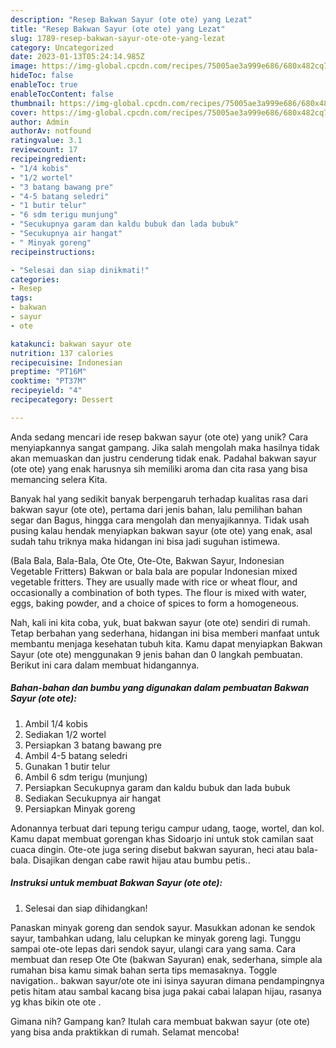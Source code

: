 ```yaml
---
description: "Resep Bakwan Sayur (ote ote) yang Lezat"
title: "Resep Bakwan Sayur (ote ote) yang Lezat"
slug: 1789-resep-bakwan-sayur-ote-ote-yang-lezat
category: Uncategorized
date: 2023-01-13T05:24:14.985Z
image: https://img-global.cpcdn.com/recipes/75005ae3a999e686/680x482cq70/bakwan-sayur-ote-ote-foto-resep-utama.jpg
hideToc: false
enableToc: true
enableTocContent: false
thumbnail: https://img-global.cpcdn.com/recipes/75005ae3a999e686/680x482cq70/bakwan-sayur-ote-ote-foto-resep-utama.jpg
cover: https://img-global.cpcdn.com/recipes/75005ae3a999e686/680x482cq70/bakwan-sayur-ote-ote-foto-resep-utama.jpg
author: Admin
authorAv: notfound
ratingvalue: 3.1
reviewcount: 17
recipeingredient:
- "1/4 kobis"
- "1/2 wortel"
- "3 batang bawang pre"
- "4-5 batang seledri"
- "1 butir telur"
- "6 sdm terigu munjung"
- "Secukupnya garam dan kaldu bubuk dan lada bubuk"
- "Secukupnya air hangat"
- " Minyak goreng"
recipeinstructions:

- "Selesai dan siap dinikmati!"
categories:
- Resep
tags:
- bakwan
- sayur
- ote

katakunci: bakwan sayur ote 
nutrition: 137 calories
recipecuisine: Indonesian
preptime: "PT16M"
cooktime: "PT37M"
recipeyield: "4"
recipecategory: Dessert

---
```





Anda sedang mencari ide resep bakwan sayur (ote ote) yang unik? Cara menyiapkannya sangat gampang. Jika salah mengolah maka hasilnya tidak akan memuaskan dan justru cenderung tidak enak. Padahal bakwan sayur (ote ote) yang enak harusnya sih memiliki aroma dan cita rasa yang bisa memancing selera Kita.





Banyak hal yang sedikit banyak berpengaruh terhadap kualitas rasa dari bakwan sayur (ote ote), pertama dari jenis bahan, lalu pemilihan bahan segar dan Bagus, hingga cara mengolah dan menyajikannya. Tidak usah pusing kalau hendak menyiapkan bakwan sayur (ote ote) yang enak,      asal sudah tahu triknya maka hidangan ini bisa jadi suguhan istimewa.














(Bala Bala, Bala-Bala, Ote Ote, Ote-Ote, Bakwan Sayur, Indonesian Vegetable Fritters) Bakwan or bala bala are popular Indonesian mixed vegetable fritters. They are usually made with rice or wheat flour, and occasionally a combination of both types. The flour is mixed with water, eggs, baking powder, and a choice of spices to form a homogeneous.






Nah, kali ini kita coba, yuk, buat bakwan sayur (ote ote) sendiri di rumah. Tetap berbahan yang sederhana, hidangan ini bisa memberi manfaat untuk membantu menjaga kesehatan tubuh kita. Kamu dapat menyiapkan Bakwan Sayur (ote ote) menggunakan 9 jenis bahan dan 0 langkah pembuatan. Berikut ini cara dalam membuat hidangannya.

<!--inarticleads1-->

##### Bahan-bahan dan bumbu yang digunakan dalam pembuatan Bakwan Sayur (ote ote):

1. Ambil 1/4 kobis
1. Sediakan 1/2 wortel
1. Persiapkan 3 batang bawang pre
1. Ambil 4-5 batang seledri
1. Gunakan 1 butir telur
1. Ambil 6 sdm terigu (munjung)
1. Persiapkan Secukupnya garam dan kaldu bubuk dan lada bubuk
1. Sediakan Secukupnya air hangat
1. Persiapkan  Minyak goreng


Adonannya terbuat dari tepung terigu campur udang, taoge, wortel, dan kol. Kamu dapat membuat gorengan khas Sidoarjo ini untuk stok camilan saat cuaca dingin. Ote-ote juga sering disebut bakwan sayuran, heci atau bala-bala. Disajikan dengan cabe rawit hijau atau bumbu petis.. 

<!--inarticleads2-->

##### Instruksi untuk membuat Bakwan Sayur (ote ote):


1. Selesai dan siap dihidangkan!

Panaskan minyak goreng dan sendok sayur. Masukkan adonan ke sendok sayur, tambahkan udang, lalu celupkan ke minyak goreng lagi. Tunggu sampai ote-ote lepas dari sendok sayur, ulangi cara yang sama. Cara membuat dan resep Ote Ote (bakwan Sayuran) enak, sederhana, simple ala rumahan bisa kamu simak bahan serta tips memasaknya. Toggle navigation.. bakwan sayur/ote ote ini isinya sayuran dimana pendampingnya petis hitam atau sambal kacang bisa juga pakai cabai lalapan hijau, rasanya yg khas bikin ote ote . 

Gimana nih? Gampang kan? Itulah cara membuat bakwan sayur (ote ote) yang bisa anda praktikkan di rumah. Selamat mencoba!
